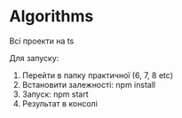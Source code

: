 # Algorithms
Всі проекти на ts

Для запуску:
  1. Перейти в папку практичної (6, 7, 8 etc)
  2. Встановити залежності: npm install
  3. Запуск: npm start
  4. Результат в консолі
